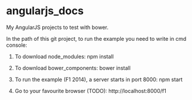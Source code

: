 angularjs_docs
==============

My AngularJS projects to test with bower.

In the path of this git project, to run the example you need to write in cmd console:

1. To download node_modules:
npm install

2. To download bower_components: 
bower install

3. To run the example (F1 2014), a server starts in port 8000: 
npm start

4. Go to your favourite browser (TODO):
http://localhost:8000/f1
